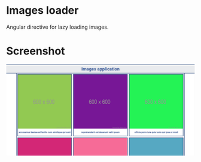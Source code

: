 # Images loader
Angular directive for lazy loading images.

# Screenshot
![Screenshot_0](https://raw.githubusercontent.com/Kosiarznerek/angular-images-loader/master/screenshots/0.png)
